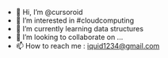 - 👋 Hi, I’m @cursoroid
- 👀 I’m interested in #cloudcomputing
- 🌱 I’m currently learning data structures
- 💞️ I’m looking to collaborate on ...
- 📫 How to reach me : iquid1234@gmail.com

<!---
cursoroid/cursoroid is a ✨ special ✨ repository because its `README.md` (this file) appears on your GitHub profile.
You can click the Preview link to take a look at your changes.
--->
